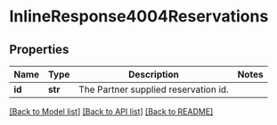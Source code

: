 # InlineResponse4004Reservations

## Properties
Name | Type | Description | Notes
------------ | ------------- | ------------- | -------------
**id** | **str** | The Partner supplied reservation id. | 

[[Back to Model list]](../README.md#documentation-for-models) [[Back to API list]](../README.md#documentation-for-api-endpoints) [[Back to README]](../README.md)

